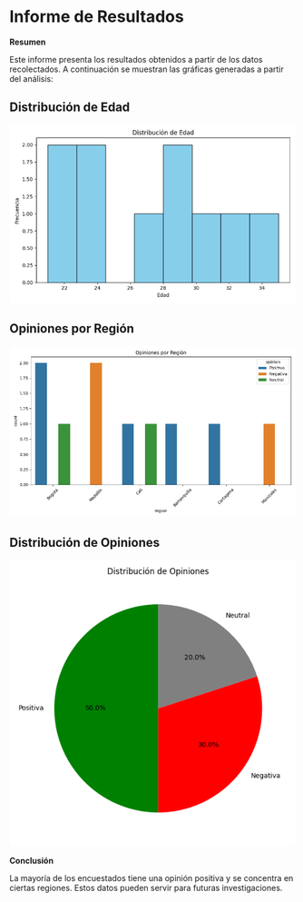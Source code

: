 # Informe de Resultados

**Resumen**

Este informe presenta los resultados obtenidos a partir de los datos recolectados. A continuación se muestran las gráficas generadas a partir del análisis:

## Distribución de Edad
![Distribución de Edad](informe/graficas/edad.png)

## Opiniones por Región
![Opiniones por Región](informe/graficas/opiniones_region.png)

## Distribución de Opiniones
![Opiniones](informe/graficas/opiniones_pie.png)

**Conclusión**

La mayoría de los encuestados tiene una opinión positiva y se concentra en ciertas regiones. Estos datos pueden servir para futuras investigaciones.
